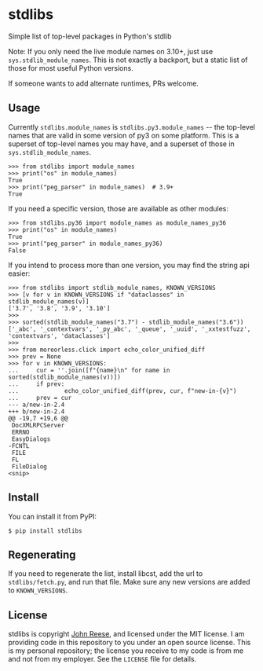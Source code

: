 # stdlibs

Simple list of top-level packages in Python's stdlib

Note: If you only need the live module names on 3.10+, just use
`sys.stdlib_module_names`.  This is not exactly a backport, but a static list of
those for most useful Python versions.

If someone wants to add alternate runtimes, PRs welcome.


Usage
-----

Currently `stdlibs.module_names` is `stdlibs.py3.module_names` -- the top-level
names that are valid in some version of py3 on some platform.  This is a
superset of top-level names you may have, and a superset of those in
`sys.stdlib_module_names`.

```pycon
>>> from stdlibs import module_names
>>> print("os" in module_names)
True
>>> print("peg_parser" in module_names)  # 3.9+
True
```

If you need a specific version, those are available as other modules:

```pycon
>>> from stdlibs.py36 import module_names as module_names_py36
>>> print("os" in module_names)
True
>>> print("peg_parser" in module_names_py36)
False
```

If you intend to process more than one version, you may find the string api
easier:

```pycon
>>> from stdlibs import stdlib_module_names, KNOWN_VERSIONS
>>> [v for v in KNOWN_VERSIONS if "dataclasses" in stdlib_module_names(v)]
['3.7', '3.8', '3.9', '3.10']
>>>
>>> sorted(stdlib_module_names("3.7") - stdlib_module_names("3.6"))
['_abc', '_contextvars', '_py_abc', '_queue', '_uuid', '_xxtestfuzz', 'contextvars', 'dataclasses']
>>>
>>> from moreorless.click import echo_color_unified_diff
>>> prev = None
>>> for v in KNOWN_VERSIONS:
...     cur = ''.join([f"{name}\n" for name in sorted(stdlib_module_names(v))])
...     if prev:
...             echo_color_unified_diff(prev, cur, f"new-in-{v}")
...     prev = cur
--- a/new-in-2.4
+++ b/new-in-2.4
@@ -19,7 +19,6 @@
 DocXMLRPCServer
 ERRNO
 EasyDialogs
-FCNTL
 FILE
 FL
 FileDialog
<snip>
```

Install
-------

You can install it from PyPI:

```shell-session
$ pip install stdlibs
```


Regenerating
------------

If you need to regenerate the list, install libcst, add the url to
`stdlibs/fetch.py`, and run that file.  Make sure any new versions are added to
`KNOWN_VERSIONS`.


License
-------

stdlibs is copyright [John Reese](https://jreese.sh), and licensed under
the MIT license.  I am providing code in this repository to you under an open
source license.  This is my personal repository; the license you receive to
my code is from me and not from my employer. See the `LICENSE` file for details.

